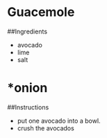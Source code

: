# Guacemole
##Ingredients
* avocado
* lime
* salt

*onion
=======


##Instructions
* put one avocado into a bowl.
* crush the avocados
